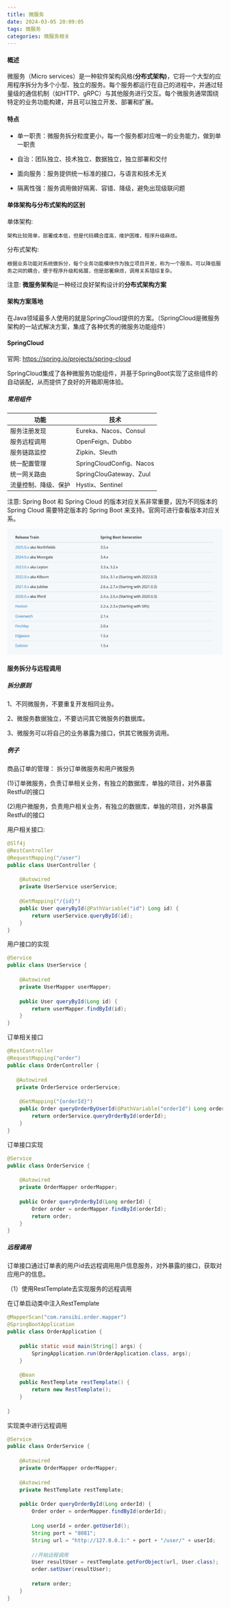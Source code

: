```yaml
---
title: 微服务
date: 2024-03-05 20:09:05
tags: 微服务
categories: 微服务相关
---
```


#### 概述

微服务（Micro services）是一种软件架构风格(**分布式架构)**，它将一个大型的应用程序拆分为多个小型、独立的服务。每个服务都运行在自己的进程中，并通过轻量级的通信机制（如HTTP、gRPC）与其他服务进行交互。每个微服务通常围绕特定的业务功能构建，并且可以独立开发、部署和扩展。

#### 特点

- 单一职责：微服务拆分粒度更小，每一个服务都对应唯一的业务能力，做到单一职责

- 自治：团队独立、技术独立、数据独立，独立部署和交付

- 面向服务：服务提供统一标准的接口，与语言和技术无关

- 隔离性强：服务调用做好隔离、容错、降级，避免出现级联问题

  

#### 单体架构与分布式架构的区别

单体架构:

```
架构比较简单，部署成本低，但是代码耦合度高，维护困难，程序升级麻烦。
```

分布式架构:

```
根据业务功能对系统做拆分，每个业务功能模块作为独立项目开发，称为一个服务。可以降低服务之间的耦合，便于程序升级和拓展，但是部署麻烦，调用关系错综复杂。
```

注意: **微服务架构**是一种经过良好架构设计的**分布式架构方案**

#### 架构方案落地

在Java领域最多人使用的就是SpringCloud提供的方案。（SpringCloud是微服务架构的一站式解决方案，集成了各种优秀的微服务功能组件）



#### SpringCloud

官网: https://spring.io/projects/spring-cloud

SpringCloud集成了各种微服务功能组件，并基于SpringBoot实现了这些组件的自动装配，从而提供了良好的开箱即用体验。

##### 常用组件

| 功能                 | 技术                     |
| -------------------- | ------------------------ |
| 服务注册发现         | Eureka、Nacos、Consul    |
| 服务远程调用         | OpenFeign、Dubbo         |
| 服务链路监控         | Zipkin、Sleuth           |
| 统一配置管理         | SpringCloudConfig、Nacos |
| 统一网关路由         | SpringClouGateway、Zuul  |
| 流量控制、降级、保护 | Hystix、Sentinel         |



注意: Spring Boot 和 Spring Cloud 的版本对应关系非常重要，因为不同版本的 Spring Cloud 需要特定版本的 Spring Boot 来支持。官网可进行查看版本对应关系。

![image-20250305141515907](微服务/image-20250305141515907.png)

#### 服务拆分与远程调用

##### 拆分原则

1、不同微服务，不要重复开发相同业务。

2、微服务数据独立，不要访问其它微服务的数据库。

3、微服务可以将自己的业务暴露为接口，供其它微服务调用。

##### 例子

商品订单的管理： 拆分订单微服务和用户微服务

(1)订单微服务，负责订单相关业务，有独立的数据库，单独的项目，对外暴露Restful的接口

(2)用户微服务，负责用户相关业务，有独立的数据库，单独的项目，对外暴露Restful的接口



用户相关接口:

```java
@Slf4j
@RestController
@RequestMapping("/user")
public class UserController {

    @Autowired
    private UserService userService;
    
    @GetMapping("/{id}")
    public User queryById(@PathVariable("id") Long id) {
        return userService.queryById(id);
    }
}
```

用户接口的实现

```java
@Service
public class UserService {

    @Autowired
    private UserMapper userMapper;

    public User queryById(Long id) {
        return userMapper.findById(id);
    }
}
```

订单相关接口

```java
@RestController
@RequestMapping("order")
public class OrderController {

   @Autowired
   private OrderService orderService;

    @GetMapping("{orderId}")
    public Order queryOrderByUserId(@PathVariable("orderId") Long orderId) {
        return orderService.queryOrderById(orderId);
    }
}
```

订单接口实现

```java
@Service
public class OrderService {

    @Autowired
    private OrderMapper orderMapper;

    public Order queryOrderById(Long orderId) {
        Order order = orderMapper.findById(orderId);
        return order;
    }
}
```

##### 远程调用

订单接口通过订单表的用户id去远程调用用户信息服务，对外暴露的接口，获取对应用户的信息。

（1）使用RestTemplate去实现服务的远程调用

在订单启动类中注入RestTemplate

```java
@MapperScan("com.ransibi.order.mapper")
@SpringBootApplication
public class OrderApplication {

    public static void main(String[] args) {
        SpringApplication.run(OrderApplication.class, args);
    }

    @Bean
    public RestTemplate restTemplate() {
        return new RestTemplate();
    }

}
```

实现类中进行远程调用

```java
@Service
public class OrderService {

    @Autowired
    private OrderMapper orderMapper;

    @Autowired
    private RestTemplate restTemplate;

    public Order queryOrderById(Long orderId) {
        Order order = orderMapper.findById(orderId);

        Long userId = order.getUserId();
        String port = "8081";
        String url = "http://127.0.0.1:" + port + "/user/" + userId;

        //开始远程调用
        User resultUser = restTemplate.getForObject(url, User.class);
        order.setUser(resultUser);

        return order;
    }
}
```

#### 
